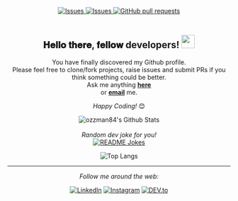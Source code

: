

<p align="center">
   <!-- <a href="https://github.com/ozzman84/github-readme-stats/actions">
     <img alt="Tests Passing" src="https://github.com/ozzman84/github-readme-stats/workflows/Test/badge.svg" />
   </a>
   <a href="https://codecov.io/gh/ozzman84/github-readme-stats">
     <img src="https://codecov.io/gh/ozzman84/github-readme-stats/branch/master/graph/badge.svg" />
   </a> -->
   <a href="https://github.com/ozzman84/github-readme-stats/issues">
     <img alt="Issues" src="https://img.shields.io/github/followers/ozzman84?label=Follow&style=social" />
   </a>
   <a href="https://github.com/ozzman84/github-readme-stats/issues">
     <img alt="Issues" src="https://img.shields.io/github/issues/ozzman84/github-readme-stats?color=0088ff" />
   </a>
   <a href="https://github.com/ozzman84/github-readme-stats/pulls">
     <img alt="GitHub pull requests" src="https://img.shields.io/github/issues-pr/ozzman84/github-readme-stats?color=0088ff" />
   </a>
   <br />
   <br />
   <!-- <a href="https://a.paddle.com/v2/click/16413/119403?link=1227">
     <img src="https://img.shields.io/badge/Supported%20by-VSCode%20Power%20User%20%E2%86%92-gray.svg?colorA=655BE1&colorB=4F44D6&style=for-the-badge"/>
   </a>
   <a href="https://a.paddle.com/v2/click/16413/119403?link=2345">
     <img src="https://img.shields.io/badge/Supported%20by-Node%20Cli.com%20%E2%86%92-gray.svg?colorA=61c265&colorB=4CAF50&style=for-the-badge"/>
   </a> -->
 </p>
<div align="center">
<h2> 𝐇𝐞𝐥𝐥𝐨 𝐭𝐡𝐞𝐫𝐞, 𝐟𝐞𝐥𝐥𝐨𝐰 developers! <img src="https://github.com/ozzman84/ozzman84/blob/master/gifs/Hi.gif" width="30px"></h2>
</div>

<div align="center" width="50">

<!-- <img src="https://i.imgur.com/dTYwdG1.gif" alt="Welcome!" width="300"/> -->

</div>


<div align="center">

You have finally discovered my Github profile. <br>
Please feel free to clone/fork projects, raise issues and submit PRs if you think something could be better. <br>
Ask me anything <a href="https://github.com/ozzman84/ozzman84/issues/new"><b>here</b></a><br>
or <a href="mikeosmonson@gmail.com"><b>email</b></a> me.

<i>Happy Coding!</i> 😊

</div>

<div align="center">

<img align="center" src="https://github-readme-stats.vercel.app/api?username=ozzman84&include_all_commits=true&count_private=true&show_icons=true&line_height=20&title_color=7A7ADB&icon_color=2234AE&text_color=D3D3D3&bg_color=0,000000,130F40" alt="ozzman84's Github Stats">

</br>
</br>
<i>Random dev joke for you!</i><br>
<a href="https://readme-jokes.vercel.app"><img align="center" src="https://readme-jokes.vercel.app/api?bgColor=%23073b4c&textColor=%2306d6a0&aColor=%2306d6a0&borderColor=%2306d6a0" alt="README Jokes"></a>


![Top Langs](https://github-readme-stats.vercel.app/api/top-langs/?username=ozzman84&theme=tokyonight&langs_count=10)


---

<i>Follow me around the web:</i><br>

<a href="https://www.linkedin.com/in/ozzie-osmonson" target="_blank"><img src="https://img.shields.io/badge/LinkedIn-%230077B5.svg?&style=flat-square&logo=linkedin&logoColor=white" alt="LinkedIn"></a>
<a href="https://www.instagram.com/ozzman84" target="_blank"><img src="https://img.shields.io/badge/Instagram-%23E4405F.svg?&style=flat-square&logo=instagram&logoColor=white" alt="Instagram"></a>
<a href="https://dev.to/ozzman84" target="_blank"><img src="https://img.shields.io/badge/DEV-%230A0A0A.svg?&style=flat-square&logo=DEV.to&logoColor=white" alt="DEV.to"></a>

</div>

<!-- ## My Statistics

<br/>
<p align="left">
  <a href="https://ozzman84.dev/">
  <img width="49.5%" src="https://github-readme-stats.vercel.app/api?username=ozzman84&show_icons=true&theme=gruvbox&hide_border=true" />
    <img width="49.5%" src="https://github-readme-streak-stats.herokuapp.com/?user=ozzman84&theme=gruvbox&hide_border=true" />
  </a>
</p>
<br> -->
<!--
[![ozzman' Activity Graph](https://activity-graph.herokuapp.com/graph?username=ozzman84&custom_title=ozzman%20Trips's%20Contribution%20Graph&theme=gruvbox&bg_color=282828&hide_border=true&line=d1a01f&point=c58545)](https://ozzman84.dev) -->
